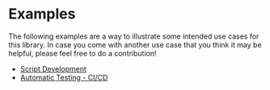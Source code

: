 # Examples
The following examples are a way to illustrate some intended use cases for this library. In case you come with another use case that you think it may be helpful, please feel free to do a contribution!

-  [Script Development](developing_scripts)
-  [Automatic Testing - CI/CD](automatic_testing)